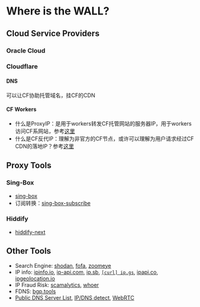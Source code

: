 # Where is the WALL?


## Cloud Service Providers
### Oracle Cloud


### Cloudflare
#### DNS
可以让CF协助托管域名，挂CF的CDN

#### CF Workers
- 什么是ProxyIP：是用于workers转发CF托管网站的服务器IP，用于workers访问CF系网站，参考[这里](https://upsangel.com/security/vpn/cloudflare-worker-vless%E7%BF%BB%E7%89%86%E4%BB%A3%E7%90%86%E5%8E%9F%E7%90%86-proxyip%E7%B4%B0%E7%AF%80%E7%A0%94%E7%A9%B6/)
- 什么是CF反代IP：理解为非官方的CF节点，或许可以理解为用户请求经过CF CDN的落地IP？参考[这里](https://blog.tanglu.me/cloudflare_proxy_ip/)


## Proxy Tools
### Sing-Box
- [sing-box](https://github.com/SagerNet/sing-box)
- 订阅转换：[sing-box-subscribe](https://github.com/Toperlock/sing-box-subscribe/)


### Hiddify
- [hiddify-next](https://github.com/hiddify/hiddify-next)



## Other Tools
- Search Engine: [shodan](https://www.shodan.io/), [fofa](https://en.fofa.info/), [zoomeye](https://www.zoomeye.hk/)
- IP info: [ipinfo.io](https://ipinfo.io/), [ip-api.com](https://ip-api.com/), [ip.sb](https://ip.sb/), [`[curl] ip.gs`](https://ip.gs/), [ipapi.co](https://ipapi.co/), [ipgeolocation.io](https://ipgeolocation.io/)
- IP Fraud Risk: [scamalytics](https://scamalytics.com/), [whoer](https://whoer.net/)
- FDNS: [bgp.tools](https://bgp.tools/)
- [Public DNS Server List](https://public-dns.info/), [IP/DNS detect](https://ipleak.net/), [WebRTC](https://browserleaks.com/webrtc)

